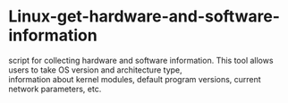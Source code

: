 # Linux-get-hardware-and-software-information
script for collecting hardware and software information. 
This tool allows users to take OS version and architecture type,  
information about kernel modules, default program versions,
current network parameters, etc.
